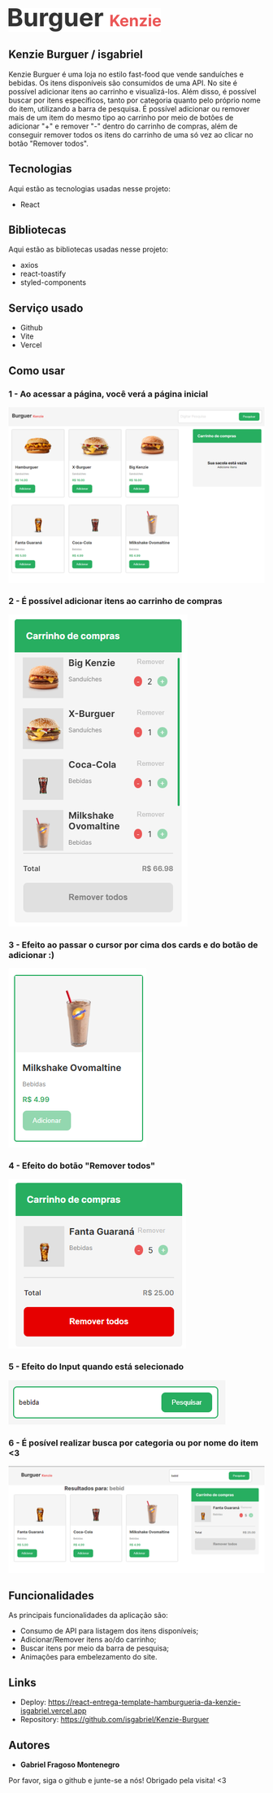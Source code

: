 <img src="./src/assets/logo.svg" alt="logo"/>

## Kenzie Burguer / isgabriel

<p>Kenzie Burguer é uma loja no estilo fast-food que vende sanduíches e bebidas. Os itens disponíveis são consumidos de uma API. No site é possível adicionar itens ao carrinho e visualizá-los. Além disso, é possível buscar por itens específicos, tanto por categoria quanto pelo próprio nome do item, utilizando a barra de pesquisa. É possível adicionar ou remover mais de um item do mesmo tipo ao carrinho por meio de botões de adicionar "+" e remover "-" dentro do carrinho de compras, além de conseguir remover todos os itens do carrinho de uma só vez ao clicar no botão "Remover todos".</p>

## Tecnologias

Aqui estão as tecnologias usadas nesse projeto:

-   React

## Bibliotecas

Aqui estão as bibliotecas usadas nesse projeto:

-   axios
-   react-toastify
-   styled-components

## Serviço usado

-   Github
-   Vite
-   Vercel

## Como usar

 <h3>1 - Ao acessar a página, você verá a página inicial</h3>
 <img src="./src/readme/Home.png" alt="home page screenshot">

 <h3>2 - É possível adicionar itens ao carrinho de compras</h3>
 <img src="./src/readme/Cart Full.png" alt="cart full of items">

 <h3>3 - Efeito ao passar o cursor por cima dos cards e do botão de adicionar :)</h3>
 <img src="./src/readme/Card Hover.png" alt="card hover effect">

 <h3>4 - Efeito do botão "Remover todos"</h3>
 <img src="./src/readme/Cart Remove Hover.png" alt="cart remove button hover">

 <h3>5 - Efeito do Input quando está selecionado</h3>
 <img src="./src/readme/Input Focus.png" alt="input focus hover">

 <h3>6 - É posível realizar busca por categoria ou por nome do item <3</h3>
 <img src="./src/readme/Search.png" alt="screenshot">

## Funcionalidades

As principais funcionalidades da aplicação são:

-   Consumo de API para listagem dos itens disponíveis;
-   Adicionar/Remover itens ao/do carrinho;
-   Buscar itens por meio da barra de pesquisa;
-   Animações para embelezamento do site.

## Links

-   Deploy: https://react-entrega-template-hamburgueria-da-kenzie-isgabriel.vercel.app
-   Repository: https://github.com/isgabriel/Kenzie-Burguer

## Autores

-   <strong>Gabriel Fragoso Montenegro</strong>
    <br/>

Por favor, siga o github e junte-se a nós! Obrigado pela visita! <3
